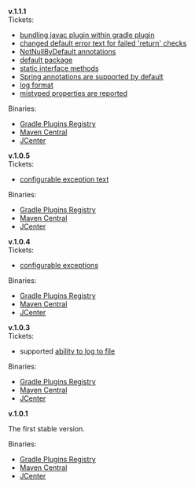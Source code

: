 **v.1.1.1**  
Tickets:
* [bundling javac plugin within gradle plugin](https://github.com/denis-zhdanov/traute/issues/78)  
* [changed default error text for failed 'return' checks](https://github.com/denis-zhdanov/traute/issues/69)  
* [NotNullByDefault annotations](https://github.com/denis-zhdanov/traute/issues/68)  
* [default package](https://github.com/denis-zhdanov/traute/issues/66)  
* [static interface methods](https://github.com/denis-zhdanov/traute/issues/65)  
* [Spring annotations are supported by default](https://github.com/denis-zhdanov/traute/issues/64)  
* [log format](https://github.com/denis-zhdanov/traute/issues/63)  
* [mistyped properties are reported](https://github.com/denis-zhdanov/traute/issues/62)  

Binaries:
* [Gradle Plugins Registry](https://plugins.gradle.org/plugin/tech.harmonysoft.oss.traute/1.1.1)
* [Maven Central](https://repo1.maven.org/maven2/tech/harmonysoft/traute-gradle/1.1.1/)
* [JCenter](https://repo.jfrog.org/artifactory/libs-release-bintray/tech/harmonysoft/traute-gradle/1.1.1/)

**v.1.0.5**  
Tickets:
* [configurable exception text](https://github.com/denis-zhdanov/traute/issues/61)  

Binaries:
* [Gradle Plugins Registry](https://plugins.gradle.org/plugin/tech.harmonysoft.oss.traute/1.0.5)
* [Maven Central](https://repo1.maven.org/maven2/tech/harmonysoft/traute-gradle/1.0.5/)
* [JCenter](https://repo.jfrog.org/artifactory/libs-release-bintray/tech/harmonysoft/traute-gradle/1.0.5/)

**v.1.0.4**  
Tickets:
* [configurable exceptions](https://github.com/denis-zhdanov/traute/issues/60)  

Binaries:
* [Gradle Plugins Registry](https://plugins.gradle.org/plugin/tech.harmonysoft.oss.traute/1.0.4)
* [Maven Central](https://repo1.maven.org/maven2/tech/harmonysoft/traute-gradle/1.0.4/)
* [JCenter](https://repo.jfrog.org/artifactory/libs-release-bintray/tech/harmonysoft/traute-gradle/1.0.4/)

**v.1.0.3**  
Tickets:
* supported [ability to log to file](https://github.com/denis-zhdanov/traute/issues/58)  

Binaries:
* [Gradle Plugins Registry](https://plugins.gradle.org/plugin/tech.harmonysoft.oss.traute/1.0.3)
* [Maven Central](https://repo1.maven.org/maven2/tech/harmonysoft/traute-gradle/1.0.3/)
* [JCenter](https://repo.jfrog.org/artifactory/libs-release-bintray/tech/harmonysoft/traute-gradle/1.0.3/)

**v.1.0.1**

The first stable version.  

Binaries:
* [Gradle Plugins Registry](https://plugins.gradle.org/plugin/tech.harmonysoft.oss.traute/1.0.1)
* [Maven Central](https://repo1.maven.org/maven2/tech/harmonysoft/traute-gradle/1.0.1/)
* [JCenter](https://repo.jfrog.org/artifactory/libs-release-bintray/tech/harmonysoft/traute-gradle/1.0.1/) 